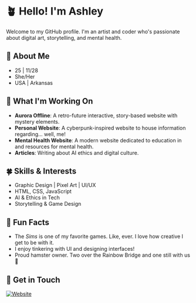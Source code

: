 # 🪴 Hello! I'm Ashley
Welcome to my GitHub profile. I'm an artist and coder who's passionate about digital art, storytelling, and mental health.

## 🌵 About Me
- 25 | 11/28
- She/Her
- USA | Arkansas

## 🌱 What I'm Working On
- **Aurora Offline**: A retro-future interactive, story-based website with mystery elements.
- **Personal Website**: A cyberpunk-inspired website to house information regarding... well, me!
- **Mental Health Website**: A modern website dedicated to education in and resources for mental health.
- **Articles**: Writing about AI ethics and digital culture.

## 🍀 Skills & Interests
- Graphic Design | Pixel Art | UI/UX
- HTML, CSS, JavaScript
- AI & Ethics in Tech
- Storytelling & Game Design

## 🌲 Fun Facts
- The *Sims* is one of my favorite games. Like, ever. I love how creative I get to be with it.
- I enjoy tinkering with UI and designing interfaces!
- Proud hamster owner. Two over the Rainbow Bridge and one still with us 💚

## 🔋 Get in Touch
[![Website](https://img.shields.io/badge/-Website-000?style=for-the-badge&logo=globe&logoColor=white)](https://mossball-designs.neocities.org/)
